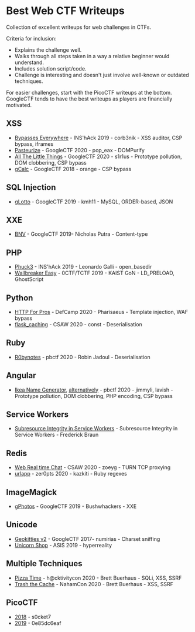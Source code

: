 # Best Web CTF Writeups

Collection of excellent writeups for web challenges in CTFs.

Criteria for inclusion:
 - Explains the challenge well.
 - Walks through all steps taken in a way a relative beginner would understand.
 - Includes solution script/code.
 - Challenge is interesting and doesn't just involve well-known or outdated techniques.

For easier challenges, start with the PicoCTF writeups at the bottom.
GoogleCTF tends to have the best writeups as players are financially motivated.

## XSS
 - [Bypasses Everywhere](https://corb3nik.github.io/blog/ins-hack-2019/bypasses-everywhere) - INS'hAck 2019 - corb3nik - XSS auditor, CSP bypass, iframes
 - [Pasteurize](https://pop-eax.github.io/blog/posts/ctf-writeup/web/xss/2020/08/23/googlectf2020-pasteurize-tech-support-challenge-writeups/) - GoogleCTF 2020 - pop_eax - DOMPurify
 - [All The Little Things](https://blog.s1r1us.ninja/CTF/IuseBing) - GoogleCTF 2020 - s1r1us - Prototype pollution, DOM clobbering, CSP bypass
 - [gCalc](https://blog.orange.tw/2018/06/google-ctf-2018-quals-web-gcalc.html) - GoogleCTF 2018 - orange - CSP bypass

## SQL Injection
 - [gLotto](https://ctftime.org/writeup/15812) - GoogleCTF 2019 - kmh11 - MySQL, ORDER-based, JSON

## XXE
 - [BNV](https://medium.com/hmif-itb/googlectf-2019-web-bnv-writeup-nicholas-rianto-putra-medium-b8e2d86d78b2) - GoogleCTF 2019- Nicholas Putra - Content-type

## PHP
 - [Phuck3](https://flagbot.ch/posts/phuck3/) - INS'hAck 2019 - Leonardo Galli - open_basedir
 - [Wallbreaker Easy](https://github.com/mdsnins/ctf-writeups/blob/master/2019/0ctf%202019/Wallbreaker%20Easy/WallbreakerEasy.md) - 0CTF/TCTF 2019 - KAIST GoN - LD_PRELOAD, GhostScript

## Python
 - [HTTP For Pros](https://ctftime.org/writeup/25264) - DefCamp 2020 - Pharisaeus - Template injection, WAF bypass
 - [flask_caching](https://ctftime.org/writeup/23360) - CSAW 2020 - const - Deserialisation

## Ruby
 - [R0bynotes](https://flagbot.ch/posts/r0bynotes/) - pbctf 2020 - Robin Jadoul - Deserialisation

## Angular
 - [Ikea Name Generator](https://blog.jimmyli.us/articles/2020-12/PerfectBlueCTF-WebExploitaiton), [alternatively](https://w0y.at/writeup/2020/12/08/pbctf-2020-ikea-name-generator.html) - pbctf 2020 - jimmyli, lavish - Prototype pollution, DOM clobbering, PHP encoding, CSP bypass

## Service Workers
 - [Subresource Integrity in Service Workers](https://frederik-braun.com/sw-sri-challenge.html) - Subresource Integrity in Service Workers - Frederick Braun

## Redis
 - [Web Real time Chat](https://github.com/zoeyg/public-write-ups/blob/master/csaw-2020/web-real-time-chat.md) - CSAW 2020 - zoeyg - TURN TCP proxying
 - [urlapp](https://ctftime.org/writeup/18603) - zer0pts 2020 - kazkiti - Ruby regexes

## ImageMagick
 - [gPhotos](https://blog.bushwhackers.ru/googlectf-2019-gphotos-writeup/) - GoogleCTF 2019 - Bushwhackers - XXE

## Unicode
 - [Geokitties v2](https://github.com/numirias/ctf/blob/master/writeup-google-ctf-2017-geokitties-v2.md) - GoogleCTF 2017- numirias - Charset sniffing
 - [Unicorn Shop](https://github.com/hyperreality/ctf-writeups/tree/master/2019-asis) - ASIS 2019 - hyperreality

## Multiple Techniques
 - [Pizza Time](https://buer.haus/2020/07/31/hcktivitycon-pizza-time-web-750/) - h@cktivitycon 2020 - Brett Buerhaus - SQLi, XSS, SSRF
 - [Trash the Cache](https://buer.haus/2020/06/14/nahamcon-trash-the-cache-write-up-web-1000/) - NahamCon 2020 - Brett Buerhaus - XSS, SSRF

## PicoCTF
 - [2018](https://s0cket7.com/picoctf-web/) - s0cket7
 - [2019](https://github.com/0e85dc6eaf/CTF-Writeups/tree/master/PicoCTF%202019/Web%20Exploitation) - 0e85dc6eaf
